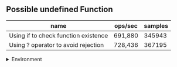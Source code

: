 ## Possible undefined Function

|name|ops/sec|samples|
|-|-|-|
|Using if to check function existence|691,880|345943|
|Using ? operator to avoid rejection|728,436|367195|


<details>
<summary>Environment</summary>

* __Machine:__ linux x64 | 4 vCPUs | 7.6GB Mem
* __Run:__ Tue Oct 29 2024 18:33:53 GMT+0000 (Coordinated Universal Time)
* __Node:__ `v18.20.3`
</details>

<!--
{"environment":{"platform":"linux","arch":"x64","cpus":4,"totalMemory":7.597877502441406},"benchmarks":[{"name":"Using if to check function existence","opsSec":691880.7334038572,"samples":345943},{"name":"Using ? operator to avoid rejection","opsSec":728436.576727667,"samples":367195}]}-->
